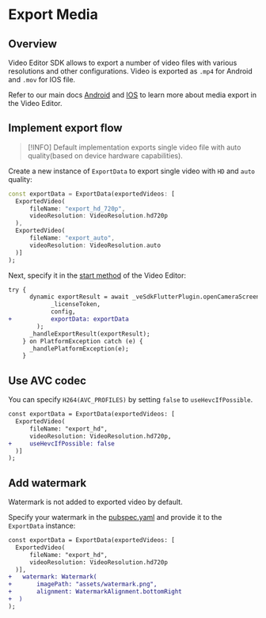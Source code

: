 # Export Media

## Overview

Video Editor SDK allows to export a number of video files with various resolutions and other configurations. Video is exported as ```.mp4``` for Android and ```.mov``` for IOS file.

Refer to our main docs [Android](https://docs.banuba.com/ve-pe-sdk/docs/android/guide_export) and [IOS](https://docs.banuba.com/ve-pe-sdk/docs/ios/guide_export) to learn more about media export in the Video Editor.

## Implement export flow

> [!INFO]
> Default implementation exports single video file with auto quality(based on device hardware capabilities).

Create a new instance of ```ExportData``` to export single video with ```HD``` and ```auto``` quality: 

```dart
const exportData = ExportData(exportedVideos: [
  ExportedVideo(
      fileName: "export_hd_720p",
      videoResolution: VideoResolution.hd720p
  ),
  ExportedVideo(
      fileName: "export_auto",
      videoResolution: VideoResolution.auto
  )]
);
```

Next, specify it in the [start method](../example/lib/main.dart#67) of the Video Editor:

```diff
try {
      dynamic exportResult = await _veSdkFlutterPlugin.openCameraScreen(
            _licenseToken, 
            config, 
+           exportData: exportData
        );
      _handleExportResult(exportResult);
    } on PlatformException catch (e) {
      _handlePlatformException(e);
    }
```

## Use AVC codec

You can specify ```H264(AVC_PROFILES)``` by setting ```false``` to ```useHevcIfPossible```.

```diff
const exportData = ExportData(exportedVideos: [
  ExportedVideo(
      fileName: "export_hd",
      videoResolution: VideoResolution.hd720p,
+     useHevcIfPossible: false
  )]
);
```

## Add watermark

Watermark is not added to exported video by default.

Specify your watermark in the [pubspec.yaml](../example/pubspec.yaml#50) and provide it to the ```ExportData``` instance:

```diff
const exportData = ExportData(exportedVideos: [
  ExportedVideo(
      fileName: "export_hd",
      videoResolution: VideoResolution.hd720p
  )],
+   watermark: Watermark(
+       imagePath: "assets/watermark.png",
+       alignment: WatermarkAlignment.bottomRight
+  )
);
```
